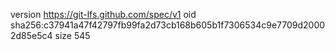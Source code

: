 version https://git-lfs.github.com/spec/v1
oid sha256:c37941a47f42797fb99fa2d73cb168b605b1f7306534c9e7709d20002d85e5c4
size 545
